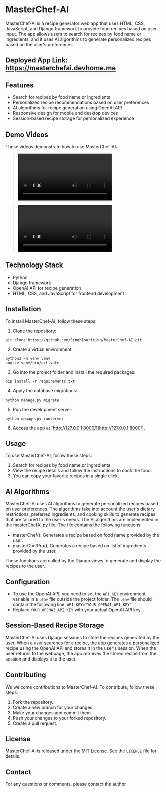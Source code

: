 # MasterChef-AI

MasterChef-AI is a recipe generator web app that uses HTML, CSS, JavaScript, and Django framework to provide food recipes based on user input. The app allows users to search for recipes by food name or ingredients, and it uses AI algorithms to generate personalized recipes based on the user's preferences.

## Deployed App Link: https://masterchefai.devhome.me

## Features

* Search for recipes by food name or ingredients
* Personalized recipe recommendations based on user preferences
* AI algorithms for recipe generation using OpenAI API
* Responsive design for mobile and desktop devices
* Session-based recipe storage for personalized experience

## Demo Videos

These videos demonstrate how to use MasterChef-AI:

> <video src="https://github.com/SinghIsWriting/MasterChef-AI/assets/122283853/e768bab8-557c-4769-98b3-01a455f17d97" mute/>

> <video src="https://github.com/SinghIsWriting/MasterChef-AI/assets/122283853/4d30269d-92ba-486d-ad51-1cd89ee31678" mute/>


## Technology Stack

* Python
* Django framework
* OpenAI API for recipe generation
* HTML, CSS, and JavaScript for frontend development

## Installation

To install MasterChef-AI, follow these steps:

1. Clone the repository:
```
git clone https://github.com/SinghIsWriting/MasterChef-AI.git
```

2. Create a virtual environment:
```
python3 -m venv venv
source venv/bin/activate
```
3. Go into the project folder and install the required packages:
``` 
pip install -r requirements.txt
```
4. Apply the database migrations:
```
python manage.py migrate
```
5. Run the development server:
```
python manage.py runserver
```
6. Access the app at [http://127.0.0.1:8000/](http://127.0.0.1:8000/).

## Usage
To use MasterChef-AI, follow these steps:

1. Search for recipes by food name or ingredients.
2. View the recipe details and follow the instructions to cook the food.
3. You can copy your favorite recipes in a single click.

## AI Algorithms
MasterChef-AI uses AI algorithms to generate personalized recipes based on user preferences. The algorithms take into account the user's dietary restrictions, preferred ingredients, and cooking skills to generate recipes that are tailored to the user's needs.
The AI algorithms are implemented in the masterChefAI.py file. The file contains the following functions:

- masterChef(): Generates a recipe based on food name provided by the user.
- masterChefPro(): Generates a recipe based on list of ingredients provided by the user.

These functions are called by the Django views to generate and display the recipes to the user.

## Configuration

* To use the OpenAI API, you need to set the `API_KEY` environment variable in a `.env` file outside the project folder. The `.env` file should contain the following line:
`API_KEY="YOUR_OPENAI_API_KEY"`
* Replace `YOUR_OPENAI_API_KEY` with your actual OpenAI API key.

## Session-Based Recipe Storage

MasterChef-AI uses Django sessions to store the recipes generated by the user. When a user searches for a recipe, the app generates a personalized recipe using the OpenAI API and stores it in the user's session. When the user returns to the webpage, the app retrieves the stored recipe from the session and displays it to the user.

## Contributing
We welcome contributions to MasterChef-AI. To contribute, follow these steps:

1. Fork the repository.
2. Create a new branch for your changes.
3. Make your changes and commit them.
4. Push your changes to your forked repository.
5. Create a pull request.

## License
MasterChef-AI is released under the [MIT License](LICENSE). See the `LICENSE` file for details.

## Contact
For any questions or comments, please contact the author

